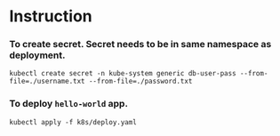 # Instruction
### To create secret. Secret needs to be in same namespace as deployment.
`kubectl create secret -n kube-system generic db-user-pass --from-file=./username.txt --from-file=./password.txt`

### To deploy `hello-world` app.

`kubectl apply -f k8s/deploy.yaml`
